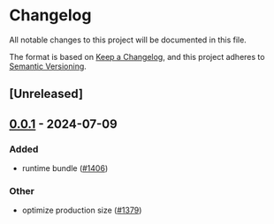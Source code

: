 # Changelog
All notable changes to this project will be documented in this file.

The format is based on [Keep a Changelog](https://keepachangelog.com/en/1.0.0/),
and this project adheres to [Semantic Versioning](https://semver.org/spec/v2.0.0.html).

## [Unreleased]

## [0.0.1](https://github.com/ErKeLost/farm/releases/tag/farmfe_plugin_bundle-v0.0.1) - 2024-07-09

### Added
- runtime bundle ([#1406](https://github.com/ErKeLost/farm/pull/1406))

### Other
- optimize production size ([#1379](https://github.com/ErKeLost/farm/pull/1379))
